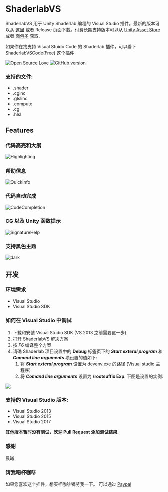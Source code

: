 ShaderlabVS
===========

ShaderlabVS 用于 Unity Shaderlab 编程的 Visual Studio 插件。最新的版本可以从 [这里](http://blog.shuiguzi.com/2014/10/28/Release/) 或者 Release 页面下载。付费长期支持版本可以从 [Unity Asset Store](https://assetstore.unity.com/packages/slug/186176?aid=1011lGoJ) 或者 [面包多](https://mianbaoduo.com/o/bread/Zpubmpg=) 获取.

如果你在找支持 Visual Stuido Code 的 Shaderlab 插件，可以看下 [ShaderlabVSCode(Free)](https://marketplace.visualstudio.com/items?itemName=amlovey.shaderlabvscodefree#overview) 这个插件

[![Open Source Love](https://badges.frapsoft.com/os/mit/mit.svg?v=102)](https://github.com/wudixiaop/ShaderlabVS/) [![GitHub version](https://d25lcipzij17d.cloudfront.net/badge.svg?id=gh&type=6&v=0.8&x2=0)](http://blog.shuiguzi.com/2014/10/28/Release/)

### 支持的文件:

* .shader
* .cginc
* .glslinc
* .compute
* .cg
* .hlsl

Features
-----

### 代码高亮和大纲

![Highlighting](./img/Highlighting.PNG)

### 帮助信息

![QuickInfo](./img/QuickInfo.PNG)

### 代码自动完成

![CodeCompletion](./img/CodeCompletion.PNG)

### CG 以及 Unity 函数提示

![SignatureHelp](./img/SignatureHelp.PNG)

### 支持黑色主题

![dark](./img/dark.png)

开发
-----

### 环境需求

* Visual Studio
* Visual Studio SDK

### 如何在 Visual Studio 中调试
1. 下载和安装 Visual Studio SDK (VS 2013 之前需要这一步)
2. 打开 ShaderlabVS 解决方案 
3. 按 *F6* 编译整个方案
4. 请确 Shaderlab 项目设置中的 **Debug** 标签页下的 **_Start exteral program_** 和 **_Comand line arguments_** 项设置的值如下:
    1. 将 **_Start exteral program_** 设置为 devenv.exe 的路径 (Visual studio 主程序)
    2. 将 **_Comand line arguments_** 设置为 **/rootsuffix Exp**. 下图是设置的实例:

![](./img/DebugSettings.PNG)

### 支持的 Visual Studio 版本:
* Visual Studio 2013
* Visual Studio 2015
* Visual Studio 2017

__其他版本暂时没有测试，欢迎 Pull Request 添加测试结果.__

### 感谢

晨曦

### 请我喝杯咖啡

如果您喜欢这个插件，想买杯咖啡犒劳我一下。 可以通过 [Paypal](http://paypal.me/rockylai)
